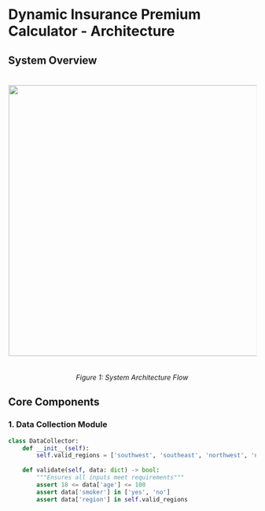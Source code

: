 # Dynamic Insurance Premium Calculator - Architecture

## System Overview
<div align="center">
  <img src="https://github.com/rohithreddie1/Dynamic-Insurance-Premium-Calculator/blob/main/docs/architecture.png" width="550" style="border: 1px solid #eee; margin: 20px 0;">
  <p><em>Figure 1: System Architecture Flow</em></p>
</div>

## Core Components

### 1. Data Collection Module
```python
class DataCollector:
    def __init__(self):
        self.valid_regions = ['southwest', 'southeast', 'northwest', 'northeast']
    
    def validate(self, data: dict) -> bool:
        """Ensures all inputs meet requirements"""
        assert 18 <= data['age'] <= 100
        assert data['smoker'] in ['yes', 'no']
        assert data['region'] in self.valid_regions
